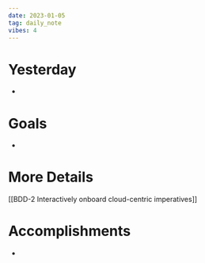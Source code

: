 ```yaml
---
date: 2023-01-05
tag: daily_note
vibes: 4
---
```


# Yesterday
- 

# Goals
- 

# More Details
[[BDD-2 Interactively onboard cloud-centric imperatives]]

# Accomplishments
- 